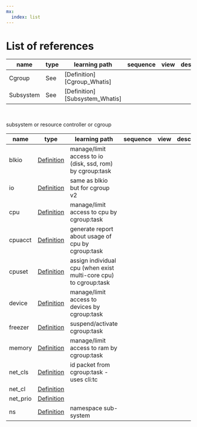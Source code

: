 ```yaml
---
mx:
  index: list
---
```



# List of references

|name|type|learning path|sequence|view|desc|
|-|-|-|-|-|-|
|Cgroup|See|[Definition][Cgroup_Whatis]|
|Subsystem|See|[Definition][Subsystem_Whatis]|
<br>


subsystem or resource controller or cgroup

|name|type|learning path|sequence|view|desc|
|-|-|-|-|-|-|
|blkio|[Definition](.)|manage/limit access to io (disk, ssd, rom) by cgroup:task
|io|[Definition](.)|same as blkio but for cgroup v2
|cpu|[Definition](.)|manage/limit access to cpu by cgroup:task
|cpuacct|[Definition](.)|generate report about usage of cpu by cgroup:task
|cpuset|[Definition](.)|assign individual cpu (when exist multi-core cpu) to cgroup:task
|device|[Definition](.)|manage/limit access to devices by cgroup:task
|freezer|[Definition](.)|suspend/activate cgroup:task
|memory|[Definition](.)|manage/limit access to ram by cgroup:task
|net_cls|[Definition](.)|id packet from cgroup:task - uses cli:tc
|net_cl|[Definition](.)|
|net_prio|[Definition](.)|
|ns|[Definition](.)|namespace sub-system
<br>

